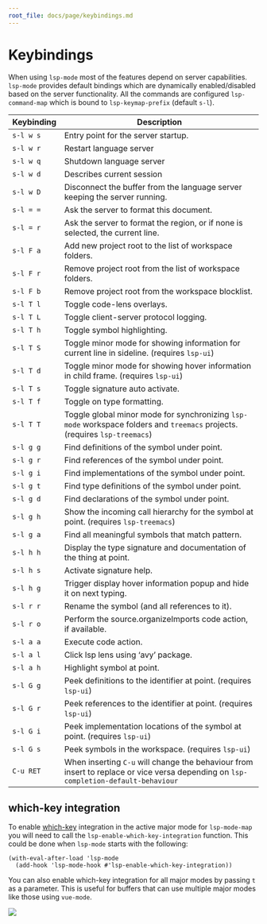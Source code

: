 ```yaml
---
root_file: docs/page/keybindings.md
---
```

# Keybindings

When using `lsp-mode` most of the features depend on server
capabilities. `lsp-mode` provides default bindings which are dynamically
enabled/disabled based on the server functionality. All the commands are
configured `lsp-command-map` which is bound to `lsp-keymap-prefix`
(default `s-l`).

| Keybinding | Description                                                                                                                         |
| ---------- | --------------------------------------------------------------------------------------------------------------------------          |
| `s-l w s`  | Entry point for the server startup.                                                                                                 |
| `s-l w r`  | Restart language server                                                                                                             |
| `s-l w q`  | Shutdown language server                                                                                                            |
| `s-l w d`  | Describes current session                                                                                                           |
| `s-l w D`  | Disconnect the buffer from the language server keeping the server running.                                                          |
| `s-l = =`  | Ask the server to format this document.                                                                                             |
| `s-l = r`  | Ask the server to format the region, or if none is selected, the current line.                                                      |
| `s-l F a`  | Add new project root to the list of workspace folders.                                                                              |
| `s-l F r`  | Remove project root from the list of workspace folders.                                                                             |
| `s-l F b`  | Remove project root from the workspace blocklist.                                                                                   |
| `s-l T l`  | Toggle code-lens overlays.                                                                                                          |
| `s-l T L`  | Toggle client-server protocol logging.                                                                                              |
| `s-l T h`  | Toggle symbol highlighting.                                                                                                         |
| `s-l T S`  | Toggle minor mode for showing information for current line in sideline. (requires `lsp-ui`)                                         |
| `s-l T d`  | Toggle minor mode for showing hover information in child frame. (requires `lsp-ui`)                                                 |
| `s-l T s`  | Toggle signature auto activate.                                                                                                     |
| `s-l T f`  | Toggle on type formatting.                                                                                                          |
| `s-l T T`  | Toggle global minor mode for synchronizing `lsp-mode` workspace folders and `treemacs` projects. (requires `lsp-treemacs`)          |
| `s-l g g`  | Find definitions of the symbol under point.                                                                                         |
| `s-l g r`  | Find references of the symbol under point.                                                                                          |
| `s-l g i`  | Find implementations of the symbol under point.                                                                                     |
| `s-l g t`  | Find type definitions of the symbol under point.                                                                                    |
| `s-l g d`  | Find declarations of the symbol under point.                                                                                        |
| `s-l g h`  | Show the incoming call hierarchy for the symbol at point. (requires `lsp-treemacs`)                                                 |
| `s-l g a`  | Find all meaningful symbols that match pattern.                                                                                     |
| `s-l h h`  | Display the type signature and documentation of the thing at point.                                                                 |
| `s-l h s`  | Activate signature help.                                                                                                            |
| `s-l h g`  | Trigger display hover information popup and hide it on next typing.                                                                 |
| `s-l r r`  | Rename the symbol (and all references to it).                                                                                       |
| `s-l r o`  | Perform the source.organizeImports code action, if available.                                                                       |
| `s-l a a`  | Execute code action.                                                                                                                |
| `s-l a l`  | Click lsp lens using ‘avy’ package.                                                                                                 |
| `s-l a h`  | Highlight symbol at point.                                                                                                          |
| `s-l G g`  | Peek definitions to the identifier at point. (requires `lsp-ui`)                                                                    |
| `s-l G r`  | Peek references to the identifier at point. (requires `lsp-ui`)                                                                     |
| `s-l G i`  | Peek implementation locations of the symbol at point. (requires `lsp-ui`)                                                           |
| `s-l G s`  | Peek symbols in the workspace. (requires `lsp-ui`)                                                                                  |
| `C-u RET`  | When inserting `C-u` will change the behaviour from insert to replace or vice versa depending on `lsp-completion-default-behaviour` |

## which-key integration

To enable [which-key](https://github.com/justbur/emacs-which-key/)
integration in the active major mode for `lsp-mode-map` you will need to
call the `lsp-enable-which-key-integration` function. This could be done
when `lsp-mode` starts with the following:

```elisp
(with-eval-after-load 'lsp-mode
  (add-hook 'lsp-mode-hook #'lsp-enable-which-key-integration))
```

You can also enable which-key integration for all major modes by passing
`t` as a parameter. This is useful for buffers that can use multiple
major modes like those using `vue-mode`.

![](../examples/which-key.png)
